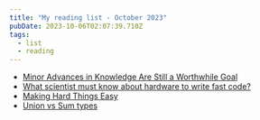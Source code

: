 ```yaml
---
title: "My reading list - October 2023"
pubDate: 2023-10-06T02:07:39.710Z
tags:
  - list
  - reading
---
```


- [Minor Advances in Knowledge Are Still a Worthwhile Goal](https://tratt.net/laurie/blog/2023/minor_advances_in_knowledge_are_still_a_worthwhile_goal.html)
- [What scientist must know about hardware to write fast code?](https://viralinstruction.com/posts/hardware/)
- [Making Hard Things Easy](https://www.youtube.com/watch?v=30YWsGDr8mA)
- [Union vs Sum types](https://viralinstruction.com/posts/uniontypes/)